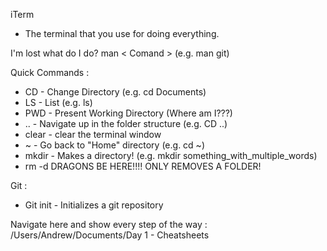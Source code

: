 iTerm
  - The terminal that you use for doing everything.

I'm lost what do I do?
man < Comand >  (e.g. man git)

Quick Commands :
  - CD - Change Directory (e.g. cd Documents)
  - LS - List (e.g. ls)
  - PWD - Present Working Directory (Where am I???)
  - .. - Navigate up in the folder structure (e.g. CD ..)
  - clear - clear the terminal window
  - ~ - Go back to "Home" directory (e.g. cd ~)
  - mkdir - Makes a directory! (e.g. mkdir something_with_multiple_words)
  - rm -d DRAGONS BE HERE!!!! ONLY REMOVES A FOLDER!

Git :
  - Git init - Initializes a git repository

Navigate here and show every step of the way :
/Users/Andrew/Documents/Day 1 - Cheatsheets

